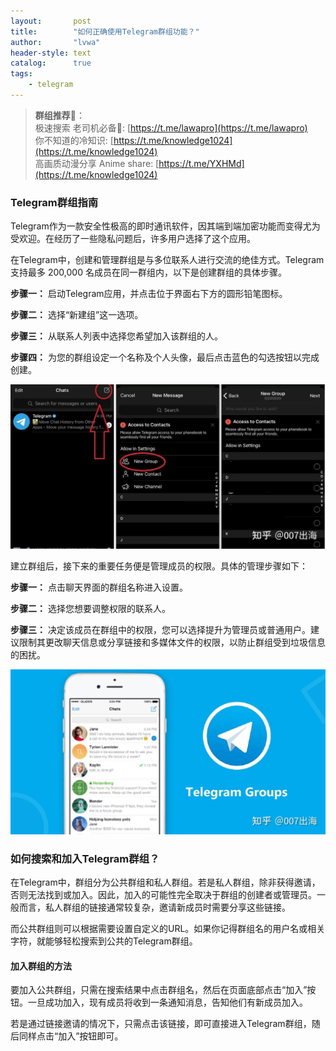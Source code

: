 ```yaml
---
layout:       post
title:        "如何正确使用Telegram群组功能？"
author:       "lvwa"
header-style: text
catalog:      true
tags:
    - telegram
---
```


>**群组推荐**🌟：<br/>
极速搜索 老司机必备🔞:  [https://t.me/lawapro](https://t.me/lawapro) <br/>
你不知道的冷知识:  [https://t.me/knowledge1024](https://t.me/knowledge1024) <br/>
高画质动漫分享 Anime share:  [https://t.me/YXHMd](https://t.me/knowledge1024) <br/>

### Telegram群组指南
Telegram作为一款安全性极高的即时通讯软件，因其端到端加密功能而变得尤为受欢迎。在经历了一些隐私问题后，许多用户选择了这个应用。

在Telegram中，创建和管理群组是与多位联系人进行交流的绝佳方式。Telegram支持最多 200,000 名成员在同一群组内，以下是创建群组的具体步骤。

**步骤一：** 启动Telegram应用，并点击位于界面右下方的圆形铅笔图标。

**步骤二：** 选择“新建组”这一选项。

**步骤三：** 从联系人列表中选择您希望加入该群组的人。

**步骤四：** 为您的群组设定一个名称及个人头像，最后点击蓝色的勾选按钮以完成创建。

![image](/img//2025-04-07/article_2025-04-07_144526_telegramwh_img1.jpg)

建立群组后，接下来的重要任务便是管理成员的权限。具体的管理步骤如下：

**步骤一：** 点击聊天界面的群组名称进入设置。

**步骤二：** 选择您想要调整权限的联系人。

**步骤三：** 决定该成员在群组中的权限，您可以选择提升为管理员或普通用户。建议限制其更改聊天信息或分享链接和多媒体文件的权限，以防止群组受到垃圾信息的困扰。

![image](/img/2025-04-07/article_2025-04-07_144526_telegramwh_img2.jpg)

### 如何搜索和加入Telegram群组？
在Telegram中，群组分为公共群组和私人群组。若是私人群组，除非获得邀请，否则无法找到或加入。因此，加入的可能性完全取决于群组的创建者或管理员。一般而言，私人群组的链接通常较复杂，邀请新成员时需要分享这些链接。

而公共群组则可以根据需要设置自定义的URL。如果你记得群组名的用户名或相关字符，就能够轻松搜索到公共的Telegram群组。

#### 加入群组的方法
要加入公共群组，只需在搜索结果中点击群组名，然后在页面底部点击“加入”按钮。一旦成功加入，现有成员将收到一条通知消息，告知他们有新成员加入。

若是通过链接邀请的情况下，只需点击该链接，即可直接进入Telegram群组，随后同样点击“加入”按钮即可。